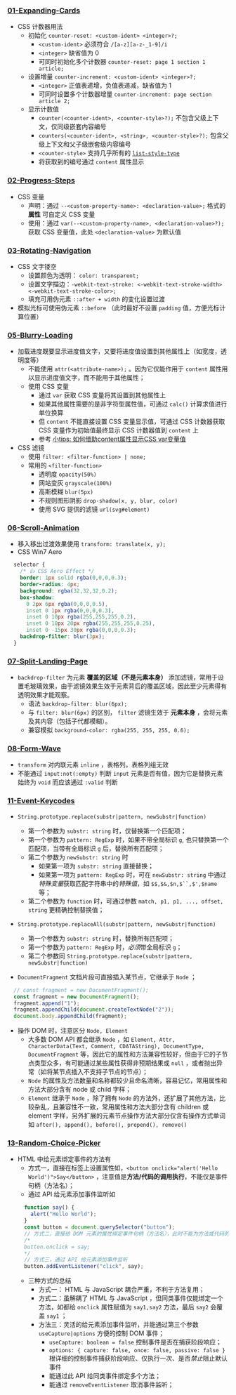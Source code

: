 ### [01-Expanding-Cards](/50projects50days/01-Expanding-Cards/)
+ CSS 计数器用法
  + 初始化 `counter-reset: <custom-ident> <integer>?;`
    + `<custom-ident>` 必须符合 `/[a-z][a-z-_1-9]/i`
    + `<integer>` 缺省值为 0
    + 可同时初始化多个计数器 `counter-reset: page 1 section 1 article;`
  + 设置增量 `counter-increment: <custom-ident> <integer>?;`
    + `<integer>` 正值表递增，负值表递减，缺省值为 1
    + 可同时设置多个计数器增量 `counter-increment: page section article 2;`
  + 显示计数值
    + `counter(<counter-ident>, <counter-style>?);` 不包含父级上下文，仅同级嵌套内容编号
    + `counters(<counter-ident>, <string>, <counter-style>?);` 包含父级上下文和父子级嵌套级内容编号
    + `<counter-style>` 支持几乎所有的 [`list-style-type`](https://developer.mozilla.org/zh-CN/docs/Web/CSS/list-style-type)
    + 将获取到的编号通过 `content` 属性显示

### [02-Progress-Steps](/50projects50days/02-Progress-Steps/)
+ CSS 变量
  + 声明：通过 `--<custom-property-name>: <declaration-value>;` 格式的 **属性** 可自定义 CSS 变量
  + 使用：通过 `var(--<custom-property-name>, <declaration-value>?);` 获取 CSS 变量值，此处 `<declaration-value>` 为默认值

### [03-Rotating-Navigation](/50projects50days/03-Rotating-Navigation/)
+ CSS 文字镂空
  + 设置颜色为透明： `color: transparent;`
  + 设置文字描边：`-webkit-text-stroke: <-webkit-text-stroke-width> <-webkit-text-stroke-color>;`
  + 填充可用伪元素 `::after + width` 的变化设置过渡
+ 模拟光标可使用伪元素 `::before` （此时最好不设置 `padding` 值，方便光标计算位置）

### [05-Blurry-Loading](/50projects50days/05-Blurry-Loading/)
+ 加载进度既要显示进度值文字，又要将进度值设置到其他属性上（如宽度，透明度等）
  + 不能使用 `attr(<attribute-name>);` 。因为它仅能作用于 `content` 属性用以显示进度值文字，而不能用于其他属性；
  + 使用 CSS 变量
    + 通过 `var` 获取 CSS 变量将其设置到其他属性上
    + 如果其他属性需要的是非字符型属性值，可通过 `calc()` 计算求值进行单位换算
    + 但 `content` 不能直接设置 CSS 变量显示值，可通过 CSS 计数器获取 CSS 变量作为初始值最终显示 CSS 计数器值到 `content` 上
    + 参考 [小tips: 如何借助content属性显示CSS var变量值](https://www.zhangxinxu.com/wordpress/2019/05/content-css-var/)
+ CSS 滤镜
  + 使用 `filter: <filter-function> | none;`
  + 常用的 `<filter-function>`
    + 透明度 `opacity(50%)`
    + 网站变灰 `grayscale(100%)`
    + 高斯模糊 `blur(5px)`
    + 不规则图形阴影 `drop-shadow(x, y, blur, color)`
    + 使用 SVG 提供的滤镜 `url(svg#element)`

### [06-Scroll-Animation](/50projects50days/06-Scroll-Animation/)
+ 移入移出过渡效果使用 `transform: translate(x, y);`
+ CSS Win7 Aero
```css
  selector {
    /* 👍 CSS Aero Effect */
    border: 1px solid rgba(0,0,0,0.3);
    border-radius: 4px;
    background: rgba(32,32,32,0.2);
    box-shadow: 
      0 2px 6px rgba(0,0,0,0.5),
      inset 0 1px rgba(0,0,0,0.3),
      inset 0 10px rgba(255,255,255,0.2),
      inset 0 10px 20px rgba(255,255,255,0.25),
      inset 0 -15px 30px rgba(0,0,0,0.3);
    backdrop-filter: blur(3px);
  }
```

### [07-Split-Landing-Page](/50projects50days/07-Split-Landing-Page/)
+ `backdrop-filter` 为元素 **覆盖的区域（不是元素本身）** 添加滤镜，常用于设置毛玻璃效果，由于滤镜效果生效于元素背后的覆盖区域，因此至少元素得有透明效果才能观察。
  + 语法 `backdrop-filter: blur(6px);`
  + 与 `filter: blur(6px)` 的区别， `filter` 滤镜生效于 **元素本身** ，会将元素及其内容（包括子代都模糊）。
  + 兼容模拟 `background-color: rgba(255, 255, 255, 0.6);`

### [08-Form-Wave](/50projects50days/08-Form-Wave/)
+ `transform` 对内联元素 `inline` ，表格列，表格列组无效
+ 不能通过 `input:not(:empty)` 判断 `input` 元素是否有值，因为它是替换元素始终为 `void` 而应该通过 `:valid` 判断

### [11-Event-Keycodes](/50projects50days/11-Event-Keycodes/)
+ `String.prototype.replace(substr|pattern, newSubstr|function)`
  + 第一个参数为 `substr: string` 时，仅替换第一个匹配项；
  + 第一个参数为 `pattern: RegExp` 时，如果不带全局标识 `g`, 也只替换第一个匹配项，当带有全局标识 `g` 后，替换所有匹配项；
  + 第二个参数为 `newSubstr: string` 时
    + 如果第一项为 `substr: string` 直接替换；
    + 如果第一项为 `pattern: RegExp` 时，可在 `newSubstr: string` 中通过*特殊变量*获取匹配字符串中的*特殊值*，如 `$$,$&,$n,$``,$',$name` 等；
  + 第二个参数为 `function` 时，可通过参数 `match, p1, p1, ..., offset, string` 更精确控制替换值；
+ `String.prototype.replaceAll(substr|pattern, newSubstr|function)`
  + 第一个参数为 `substr: string` 时，替换所有匹配项；
  + 第一个参数为 `pattern: RegExp` 时，*必须*带全局标识 `g`；
  + 第二个参数同 `String.prototype.replace(substr|pattern, newSubstr|function)`

+ `DocumentFragment` 文档片段可直接插入某节点，它继承于 `Node` ；
```js
  // const fragment = new DocumentFragment();
  const fragment = new DocumentFragment();
  fragment.append("1");
  fragment.appendChild(document.createTextNode("2"));
  document.body.appendChild(fragment);
```

+ 操作 DOM 时，注意区分 `Node, Element`
  + 大多数 DOM API 都会继承 `Node` ，如 `Element, Attr, CharacterData(Text, Comment, CDATAString), DocumentType, DocumentFragment` 等，因此它的属性和方法兼容性较好，但由于它的子节点类型众多，有可能通过某些属性获得非预期结果或 `null` ，或者抛出异常（如将某节点插入不支持子节点的节点）；
  + `Node` 的属性及方法数量和名称都较少且命名清晰，容易记忆，常用属性和方法大部分含有 node 或 child 字样；
  + `Element` 继承于 `Node` ，除了拥有 `Node` 的方法外，还扩展了其他方法，比较杂乱，且兼容性不一致，常用属性和方法大部分含有 children 或 element 字样，另外扩展的元素节点操作方法大部分仅含有操作方式单词如 `after(), append(), before(), prepend(), remove()`

### [13-Random-Choice-Picker](/50projects50days/13-Random-Choice-Picker/)
+ HTML 中给元素绑定事件的方法有
  + 方式一，直接在标签上设置属性如，`<button onclick="alert('Hello World')">Say</button>` ，注意值是**方法/代码的调用执行**，不能仅是事件句柄（方法名）；
  + 通过 API 给元素添加事件监听如
  ```js
    function say() {
      alert("Hello World");
    }
    const button = document.querySelector("button");
    // 方式二，直接给 DOM 元素的属性绑定事件句柄（方法名），此时不能为方法或代码的调用执行，否则在绑定时就立即执行了，后续手动无法触发；
    /*
    button.onclick = say;
    */
    // 方式三，通过 API 给元素添加事件监听
    button.addEventListener("click", say);
  ```
  + 三种方式的总结
    + 方式一： HTML 与 JavaScript 耦合严重，不利于方法复用；
    + 方式二：虽解耦了 HTML 与 JavaScript ，但同类事件仅能绑定一个方法，如都给 `onclick` 属性赋值为 `say1,say2` 方法，最后 `say2` 会覆盖 `say1` ；
    + 方法三：灵活的给元素添加事件监听，并能通过第三个参数 `useCapture|options` 方便的控制 DOM 事件；
      + `useCapture: boolean = false` 控制事件是否在捕获阶段响应；
      + `options: { capture: false, once: false, passive: false }` 根详细的控制事件捕获阶段响应、仅执行一次、是否*禁止*阻止默认事件
      + 能通过此 API 给同类事件绑定多个方法；
      + 能通过 `removeEventListener` 取消事件监听；
